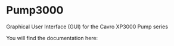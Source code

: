 Pump3000
========

Graphical User Interface (GUI) for the Cavro XP3000 Pump series

You will find the documentation here: 

